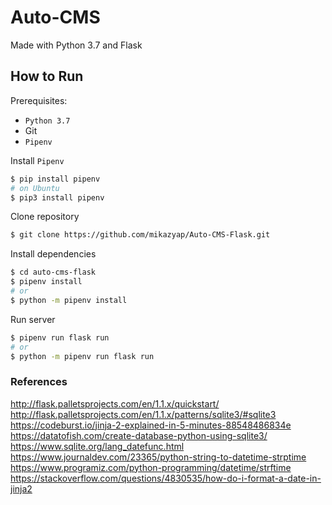 # Auto-CMS
Made with Python 3.7 and Flask

## How to Run
Prerequisites:
- `Python 3.7`
- Git
- `Pipenv`

Install `Pipenv`
```sh
$ pip install pipenv
# on Ubuntu
$ pip3 install pipenv
```

Clone repository
```sh
$ git clone https://github.com/mikazyap/Auto-CMS-Flask.git
```

Install dependencies
```sh
$ cd auto-cms-flask
$ pipenv install
# or
$ python -m pipenv install
```

Run server
```sh
$ pipenv run flask run
# or
$ python -m pipenv run flask run
```

### References
http://flask.palletsprojects.com/en/1.1.x/quickstart/
http://flask.palletsprojects.com/en/1.1.x/patterns/sqlite3/#sqlite3
https://codeburst.io/jinja-2-explained-in-5-minutes-88548486834e
https://datatofish.com/create-database-python-using-sqlite3/
https://www.sqlite.org/lang_datefunc.html
https://www.journaldev.com/23365/python-string-to-datetime-strptime
https://www.programiz.com/python-programming/datetime/strftime
https://stackoverflow.com/questions/4830535/how-do-i-format-a-date-in-jinja2